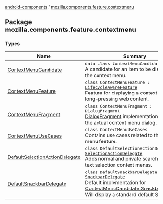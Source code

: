 [android-components](../index.md) / [mozilla.components.feature.contextmenu](./index.md)

## Package mozilla.components.feature.contextmenu

### Types

| Name | Summary |
|---|---|
| [ContextMenuCandidate](-context-menu-candidate/index.md) | `data class ContextMenuCandidate`<br>A candidate for an item to be displayed in the context menu. |
| [ContextMenuFeature](-context-menu-feature/index.md) | `class ContextMenuFeature : `[`LifecycleAwareFeature`](../mozilla.components.support.base.feature/-lifecycle-aware-feature/index.md)<br>Feature for displaying a context menu after long-pressing web content. |
| [ContextMenuFragment](-context-menu-fragment/index.md) | `class ContextMenuFragment : DialogFragment`<br>[DialogFragment](#) implementation to display the actual context menu dialog. |
| [ContextMenuUseCases](-context-menu-use-cases/index.md) | `class ContextMenuUseCases`<br>Contains use cases related to the context menu feature. |
| [DefaultSelectionActionDelegate](-default-selection-action-delegate/index.md) | `class DefaultSelectionActionDelegate : `[`SelectionActionDelegate`](../mozilla.components.concept.engine.selection/-selection-action-delegate/index.md)<br>Adds normal and private search buttons to text selection context menus. |
| [DefaultSnackbarDelegate](-default-snackbar-delegate/index.md) | `class DefaultSnackbarDelegate : `[`SnackbarDelegate`](-context-menu-candidate/-snackbar-delegate/index.md)<br>Default implementation for [ContextMenuCandidate.SnackbarDelegate](-context-menu-candidate/-snackbar-delegate/index.md). Will display a standard default Snackbar. |
